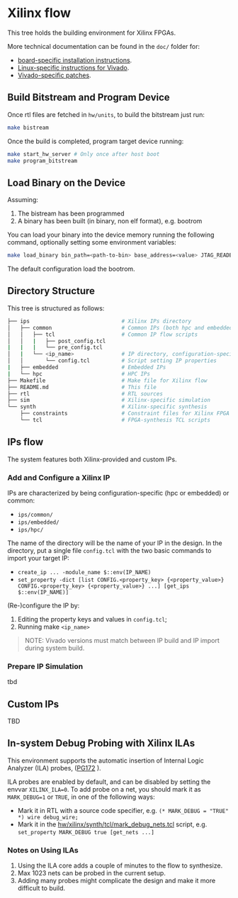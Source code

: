 # Xilinx flow
This tree holds the building environment for Xilinx FPGAs.

More technical documentation can be found in the `doc/` folder for:
* [board-specific installation instructions](doc/BOARDS_INSTALLATION.md).
* [Linux-specific instructions for Vivado](doc/INSTALL_CABLE_DRIVERS.md).
* [Vivado-specific patches](doc/VIVADO_PATCHES.md).

## Build Bitstream and Program Device
Once rtl files are fetched in `hw/units`, to build the bitstream just run:
``` bash
make bistream
```

Once the build is completed, program target device running:
``` bash
make start_hw_server # Only once after host boot
make program_bitstream
```

## Load Binary on the Device
Assuming:
1. The bistream has been programmed
2. A binary has been built (in binary, non elf format), e.g. bootrom

You can load your binary into the device memory running the following command, optionally setting some environment variables:
``` bash
make load_binary bin_path=<path-to-bin> base_address=<value> JTAG_READBACK=<false|true>
```
The default configuration load the bootrom.

## Directory Structure
This tree is structured as follows:
``` bash
├── ips                             # Xilinx IPs directory
│   ├── common                      # Common IPs (both hpc and embedded)
│   │   ├── tcl                     # Common IP flow scripts
│   │   |   ├── post_config.tcl
|   |   |   └── pre_config.tcl
│   |   └── <ip_name>               # IP directory, configuration-specific
│   │       └── config.tcl          # Script setting IP properties
|   ├── embedded                    # Embedded IPs
|   └── hpc                         # HPC IPs
├── Makefile                        # Make file for Xilinx flow
├── README.md                       # This file
├── rtl                             # RTL sources
├── sim                             # Xilinx-specific simulation
└── synth                           # Xilinx-specific synthesis
    ├── constraints                 # Constraint files for Xilinx FPGA designs
    └── tcl                         # FPGA-synthesis TCL scripts
```

## IPs flow
The system features both Xilinx-provided and custom IPs.

### Add and Configure a Xilinx IP
IPs are characterized by being configuration-specific (hpc or embedded) or common:
* `ips/common/`
* `ips/embedded/`
* `ips/hpc/`

The name of the directory will be the name of your IP in the design. In the directory, put a single file `config.tcl` with the two basic commands to import your target IP:
* `create_ip ... -module_name $::env(IP_NAME)`
* `set_property -dict [list CONFIG.<property_key> {<property_value>} CONFIG.<property_key> {<property_value>} ...] [get_ips $::env(IP_NAME)]`

(Re-)configure the IP by:
1. Editing the property keys and values in `config.tcl`;
2. Running make `<ip_name>`
> NOTE: Vivado versions must match between IP build and IP import during system build.

### Prepare IP Simulation
tbd

## Custom IPs
TBD

## In-system Debug Probing with Xilinx ILAs
This environment supports the automatic insertion of Internal Logic Analyzer (ILA) probes, ([PG172](https://docs.amd.com/v/u/en-US/pg172-ila) ).

ILA probes are enabled by default, and can be disabled by setting the envvar `XILINX_ILA=0`.
To add probe on a net, you should mark it as `MARK_DEBUG=1` or `TRUE`, in one of the following ways:
* Mark it in RTL with a source code specifier, e.g. `(* MARK_DEBUG = "TRUE" *) wire debug_wire;`
* Mark it in the [hw/xilinx/synth/tcl/mark_debug_nets.tcl](hw/xilinx/synth/tcl/mark_debug_nets.tcl) script, e.g. `set_property MARK_DEBUG true [get_nets ...]`

### Notes on Using ILAs
1. Using the ILA core adds a couple of minutes to the flow to synthesize.
2. Max 1023 nets can be probed in the current setup.
3. Adding many probes might complicate the design and make it more difficult to build.
